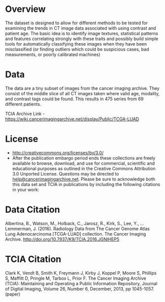 # Overview

The dataset is designed to allow for different methods to be tested for examining the trends in CT image data associated with using contrast and patient age. The basic idea is to identify image textures, statistical patterns and features correlating strongly with these traits and possibly build simple tools for automatically classifying these images when they have been misclassified (or finding outliers which could be suspicious cases, bad measurements, or poorly calibrated machines)

# Data

The data are a tiny subset of images from the cancer imaging archive. They consist of the middle slice of all CT images taken where valid age, modality, and contrast tags could be found. This results in 475 series from 69 different patients.

TCIA Archive Link - https://wiki.cancerimagingarchive.net/display/Public/TCGA-LUAD

# License

- http://creativecommons.org/licenses/by/3.0/
- After the publication embargo period ends these collections are freely available to browse, download, and use for commercial, scientific and educational purposes as outlined in the Creative Commons Attribution 3.0 Unported License. Questions may be directed to help@cancerimagingarchive.net. Please be sure to acknowledge both this data set and TCIA in publications by including the following citations in your work:

# Data Citation

Albertina, B., Watson, M., Holback, C., Jarosz, R., Kirk, S., Lee, Y., … Lemmerman, J. (2016). Radiology Data from The Cancer Genome Atlas Lung Adenocarcinoma [TCGA-LUAD] collection. The Cancer Imaging Archive. http://doi.org/10.7937/K9/TCIA.2016.JGNIHEP5

# TCIA Citation

Clark K, Vendt B, Smith K, Freymann J, Kirby J, Koppel P, Moore S, Phillips S, Maffitt D, Pringle M, Tarbox L, Prior F. The Cancer Imaging Archive (TCIA): Maintaining and Operating a Public Information Repository, Journal of Digital Imaging, Volume 26, Number 6, December, 2013, pp 1045-1057. (paper)